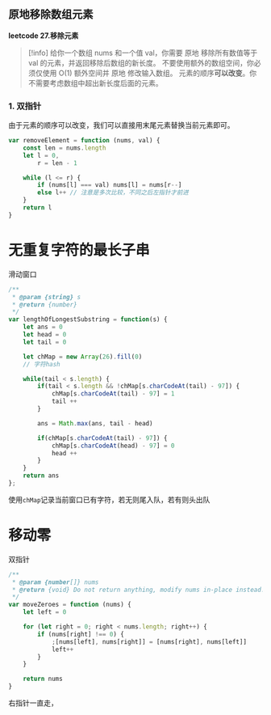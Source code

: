 ## 原地移除数组元素
**leetcode 27.移除元素**
>[!info]
>给你一个数组 nums 和一个值 val，你需要 原地 移除所有数值等于 val 的元素，并返回移除后数组的新长度。
不要使用额外的数组空间，你必须仅使用 O(1) 额外空间并 原地 修改输入数组。
元素的顺序**可以改变**。你不需要考虑数组中超出新长度后面的元素。

### 1. 双指针
由于元素的顺序可以改变，我们可以直接用末尾元素替换当前元素即可。
```javascript
var removeElement = function (nums, val) {
	const len = nums.length
	let l = 0,
		r = len - 1

	while (l <= r) {
		if (nums[l] === val) nums[l] = nums[r--]
		else l++ // 注意是多次比较，不同之后左指针才前进
	}
	return l
}
```


# 无重复字符的最长子串
滑动窗口
```javascript
/**
 * @param {string} s
 * @return {number}
 */
var lengthOfLongestSubstring = function(s) {
    let ans = 0
    let head = 0
    let tail = 0

    let chMap = new Array(26).fill(0)
    // 字符hash

    while(tail < s.length) {
        if(tail < s.length && !chMap[s.charCodeAt(tail) - 97]) {
            chMap[s.charCodeAt(tail) - 97] = 1
            tail ++
        } 

        ans = Math.max(ans, tail - head)

        if(chMap[s.charCodeAt(tail) - 97]) {
            chMap[s.charCodeAt(head) - 97] = 0
            head ++
        }
    }
    return ans
};
```

使用`chMap`记录当前窗口已有字符，若无则尾入队，若有则头出队

# 移动零
双指针
```javascript
/**
 * @param {number[]} nums
 * @return {void} Do not return anything, modify nums in-place instead.
 */
var moveZeroes = function (nums) {
	let left = 0

	for (let right = 0; right < nums.length; right++) {
		if (nums[right] !== 0) {
			;[nums[left], nums[right]] = [nums[right], nums[left]]
			left++
		}
	}

	return nums
}
```

右指针一直走，